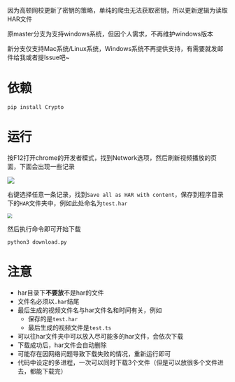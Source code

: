 

因为高顿网校更新了密钥的策略，单纯的爬虫无法获取密钥，所以更新逻辑为读取HAR文件

原master分支为支持windows系统，但因个人需求，不再维护windows版本

新分支仅支持Mac系统/Linux系统，Windows系统不再提供支持，有需要就发邮件给我或者提Issue吧~

# 依赖

```
pip install Crypto
```

# 运行

按F12打开chrome的开发者模式，找到Network选项，然后刷新视频播放的页面，下面会出现一些记录

<img src="https://gitee.com/greynius/picbed/raw/master/img/20201201113655.png"/>

右键选择任意一条记录，找到`Save all as HAR with content`，保存到程序目录下的`HAR`文件夹中，例如此处命名为`test.har`

<img src="https://gitee.com/greynius/picbed/raw/master/img/20201201113231.png" style="zoom: 67%;" />

然后执行命令即可开始下载

```
python3 download.py
```



# 注意

- har目录下**不要放**不是har的文件
- 文件名必须以`.har`结尾
- 最后生成的视频文件名与har文件名和时间有关，例如
  - 保存的是`test.har`
  - 最后生成的视频文件是`test.ts`
- 可以往har文件夹中可以放入尽可能多的har文件，会依次下载
- 下载成功后，har文件会自动删除
- 可能存在因网络问题导致下载失败的情况，重新运行即可
- 代码中设定的多进程，一次可以同时下载3个文件（但是可以放很多个文件进去，都能下载完）